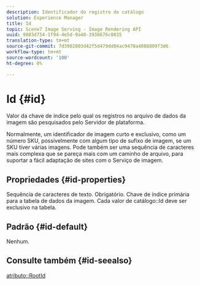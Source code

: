 ```yaml
---
description: Identificador do registro do catálogo
solution: Experience Manager
title: Id
topic: Scene7 Image Serving - Image Rendering API
uuid: 9803d754-1f94-4e5d-9a40-3936676c0035
translation-type: tm+mt
source-git-commit: 7d3902803d42f5d479dd04ac9470a4088809f3d6
workflow-type: tm+mt
source-wordcount: '100'
ht-degree: 0%

---
```



# Id {#id}

Valor da chave de índice pelo qual os registros no arquivo de dados da imagem são pesquisados pelo Servidor de plataforma.

Normalmente, um identificador de imagem curto e exclusivo, como um número SKU, possivelmente com algum tipo de sufixo de imagem, se um SKU tiver várias imagens. Pode também ser uma sequência de caracteres mais complexa que se pareça mais com um caminho de arquivo, para suportar a fácil adaptação de sites com o Serviço de imagem.

## Propriedades {#id-properties}

Sequência de caracteres de texto. Obrigatório. Chave de índice primária para a tabela de dados da imagem. Cada valor de catálogo::Id deve ser exclusivo na tabela.

## Padrão {#id-default}

Nenhum.

## Consulte também {#id-seealso}

[atributo::RootId](/help/aem-is-ir-api/is-api/image-catalog/image-serving-api-ref/c-image-catalog-reference/c-attributes-reference/r-rootid.md)